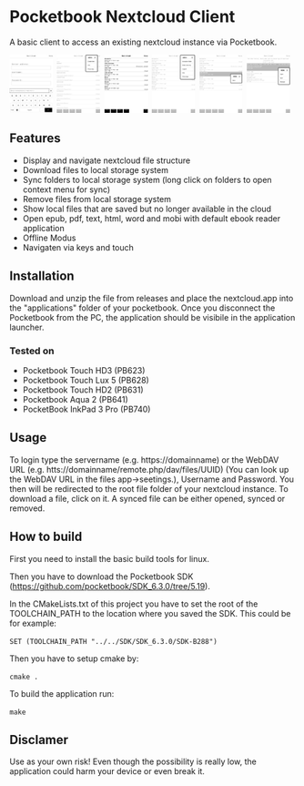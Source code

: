 # Pocketbook Nextcloud Client
A basic client to access an existing nextcloud instance via Pocketbook.

<img src="/screenshots/loginScreen.bmp" width="15%" height="15%">&nbsp;&nbsp;<img src="/screenshots/chooseStorageLocation.bmp" width="15%" height="15%">&nbsp;&nbsp;<img src="/screenshots/startScreen.bmp" width="15%" height="15%">&nbsp;&nbsp;<img src="/screenshots/menu.bmp" width="15%" height="15%">&nbsp;&nbsp;<img src="/screenshots/folderDialog.bmp" width="15%" height="15%">&nbsp;&nbsp;<img src="/screenshots/fileDialog.bmp" width="15%" height="15%">

## Features
* Display and navigate nextcloud file structure
* Download files to local storage system
* Sync folders to local storage system (long click on folders to open context menu for sync)
* Remove files from local storage system
* Show local files that are saved but no longer available in the cloud
* Open epub, pdf, text, html, word and mobi with default ebook reader application
* Offline Modus
* Navigaten via keys and touch

## Installation
Download and unzip the file from releases and place the nextcloud.app into the "applications" folder of your pocketbook. Once you disconnect the Pocketbook from the PC, the application should be visibile in the application launcher.

### Tested on
* Pocketbook Touch HD3 (PB623)
* Pocketbook Touch Lux 5 (PB628)
* Pocketbook Touch HD2 (PB631)
* Pocketbook Aqua 2 (PB641)
* PocketBook InkPad 3 Pro (PB740)

## Usage
To login type the servername (e.g. https://domainname) or the WebDAV URL (e.g. htts://domainname/remote.php/dav/files/UUID) (You can look up the WebDAV URL in the files app->seetings.), Username and Password. You then will be redirected to the root file folder of your nextcloud instance.
To download a file, click on it. A synced file can be either opened, synced or removed.

## How to build

First you need to install the basic build tools for linux.

Then you have to download the Pocketbook SDK (https://github.com/pocketbook/SDK_6.3.0/tree/5.19).

In the CMakeLists.txt of this project you have to set the root of the TOOLCHAIN_PATH to the location where you saved the SDK.
This could be for example:

`SET (TOOLCHAIN_PATH "../../SDK/SDK_6.3.0/SDK-B288")`

Then you have to setup cmake by:

`cmake .`

To build the application run:

`make`

## Disclamer
Use as your own risk!
Even though the possibility is really low, the application could harm your device or even break it.
